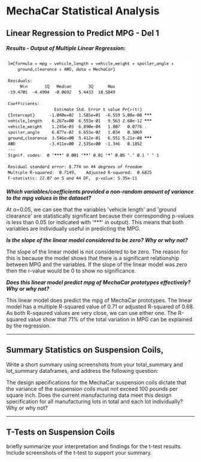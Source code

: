 # MechaCar Statistical Analysis



## Linear Regression to Predict MPG - Del 1

##### Results - Output of Multiple Linear Regression:

![linear regression](https://github.com/YanLuong/MechaCar_Statistical_Analysis/blob/main/screenshots/summary_linear_regression.png)


***Which variables/coefficients provided a non-random amount of variance to the mpg values in the dataset?***

At α=0.05, we can see that the variables 'vehicle length' and 'ground clearance' are statistically significant because their corresponding p-values is less than 0.05 (or indicated with '***' in output). This means that both variables are individually useful in predicting the MPG.

***Is the slope of the linear model considered to be zero? Why or why not?***

The slope of the linear model is not considered to be zero. The reason for this is because the model shows that there is a significant relationship between MPG and the variables. If the slope of the linear model was zero then the r-value would be 0 to show no significance.

***Does this linear model predict mpg of MechaCar prototypes effectively? Why or why not?***

This linear model does predict the mpg of MechaCar prototypes. The linear model has a multiple R-squared value of 0.71 or adjusted R-squared of 0.68. As both R-sqaured values are very close, we can use either one. The R-squared value show that 71% of the total variation in MPG can be explained by the regression.

----

## Summary Statistics on Suspension Coils, 

Write a short summary using screenshots from your total_summary and lot_summary dataframes, and address the following question:

The design specifications for the MechaCar suspension coils dictate that the variance of the suspension coils must not exceed 100 pounds per square inch. Does the current manufacturing data meet this design specification for all manufacturing lots in total and each lot individually? Why or why not?


----
## T-Tests on Suspension Coils

briefly summarize your interpretation and findings for the t-test results. Include screenshots of the t-test to support your summary.
